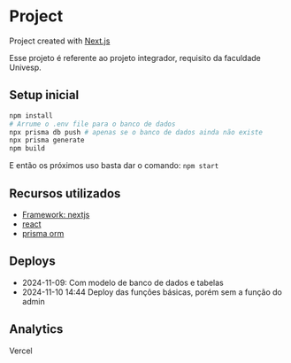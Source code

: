 # Project

Project created with [Next.js](https://nextjs.org/)

Esse projeto é referente ao projeto integrador, requisito da faculdade Univesp.

## Setup inicial

```bash
npm install
# Arrume o .env file para o banco de dados
npx prisma db push # apenas se o banco de dados ainda não existe
npx prisma generate
npm build
```

E então os próximos uso basta dar o comando: `npm start`

## Recursos utilizados

- [Framework: nextjs](https://nextjs.org/)
- [react](https://react.dev/)
- [prisma orm](https://www.prisma.io/)

## Deploys

- 2024-11-09: Com modelo de banco de dados e tabelas
- 2024-11-10 14:44 Deploy das funções básicas, porém sem a função do admin

## Analytics

Vercel
